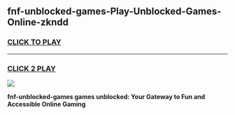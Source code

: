 
## fnf-unblocked-games-Play-Unblocked-Games-Online-zkndd
<h3>
<a href="https://premium76.site?title=fnf-unblocked-games&ref=25A">CLICK TO PLAY</a></h3>
<hr>

<h3>
<a href="https://premium76.site?title=fnf-unblocked-games&ref=25A">CLICK 2 PLAY</a>
  
</h3>

<a href="https://premium76.site?title=fnf-unblocked-games&ref=25A"><img src="https://clearcache.store/games.png"></a>


**fnf-unblocked-games games unblocked: Your Gateway to Fun and Accessible Online Gaming**
